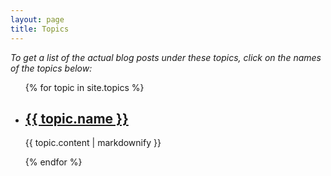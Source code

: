 ```yaml
---
layout: page
title: Topics
---
```


*To get a list of the actual blog posts under these topics, click on the names of the topics below:*

<ul>
  {% for topic in site.topics %}
    <li>
      <h2><a href="{{ topic.url }}">{{ topic.name }}</a></h2>
      <p>{{ topic.content | markdownify }}</p>
    </li>
  {% endfor %}
</ul>